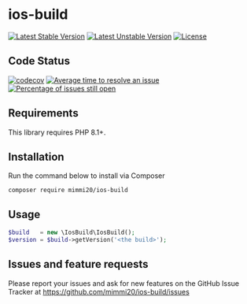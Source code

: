# ios-build

[![Latest Stable Version](https://poser.pugx.org/mimmi20/ios-build/v/stable?format=flat-square)](https://packagist.org/packages/mimmi20/ios-build)
[![Latest Unstable Version](https://poser.pugx.org/mimmi20/ios-build/v/unstable?format=flat-square)](https://packagist.org/packages/mimmi20/ios-build)
[![License](https://poser.pugx.org/mimmi20/ios-build/license?format=flat-square)](https://packagist.org/packages/mimmi20/ios-build)

## Code Status

[![codecov](https://codecov.io/gh/mimmi20/ios-build/branch/master/graph/badge.svg)](https://codecov.io/gh/mimmi20/ios-build)
[![Average time to resolve an issue](https://isitmaintained.com/badge/resolution/mimmi20/ios-build.svg)](https://isitmaintained.com/project/mimmi20/ios-build "Average time to resolve an issue")
[![Percentage of issues still open](https://isitmaintained.com/badge/open/mimmi20/ios-build.svg)](https://isitmaintained.com/project/mimmi20/ios-build "Percentage of issues still open")


## Requirements

This library requires PHP 8.1+.

## Installation

Run the command below to install via Composer

```shell
composer require mimmi20/ios-build
```

## Usage

```php
$build   = new \IosBuild\IosBuild();
$version = $build->getVersion('<the build>');
```

## Issues and feature requests

Please report your issues and ask for new features on the GitHub Issue Tracker
at https://github.com/mimmi20/ios-build/issues
